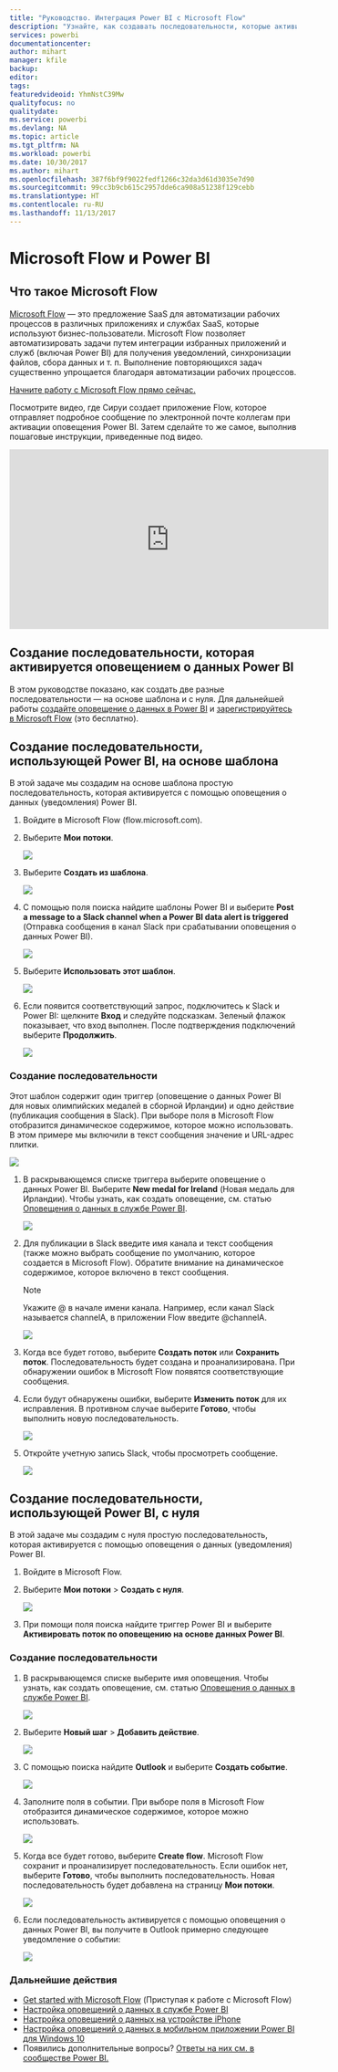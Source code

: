 ```yaml
---
title: "Руководство. Интеграция Power BI с Microsoft Flow"
description: "Узнайте, как создавать последовательности, которые активируются оповещениями о данных Power BI."
services: powerbi
documentationcenter: 
author: mihart
manager: kfile
backup: 
editor: 
tags: 
featuredvideoid: YhmNstC39Mw
qualityfocus: no
qualitydate: 
ms.service: powerbi
ms.devlang: NA
ms.topic: article
ms.tgt_pltfrm: NA
ms.workload: powerbi
ms.date: 10/30/2017
ms.author: mihart
ms.openlocfilehash: 387f6bf9f9022fedf1266c32da3d61d3035e7d90
ms.sourcegitcommit: 99cc3b9cb615c2957dde6ca908a51238f129cebb
ms.translationtype: HT
ms.contentlocale: ru-RU
ms.lasthandoff: 11/13/2017
---
```

# <a name="microsoft-flow-and-power-bi"></a>Microsoft Flow и Power BI
## <a name="what-is-microsoft-flow"></a>Что такое Microsoft Flow
[Microsoft Flow](https://flow.microsoft.com/en-us/documentation/getting-started) — это предложение SaaS для автоматизации рабочих процессов в различных приложениях и службах SaaS, которые используют бизнес-пользователи. Microsoft Flow позволяет автоматизировать задачи путем интеграции избранных приложений и служб (включая Power BI) для получения уведомлений, синхронизации файлов, сбора данных и т. п. Выполнение повторяющихся задач существенно упрощается благодаря автоматизации рабочих процессов.

[Начните работу с Microsoft Flow прямо сейчас.](https://flow.microsoft.com/documentation/getting-started)

Посмотрите видео, где Сируи создает приложение Flow, которое отправляет подробное сообщение по электронной почте коллегам при активации оповещения Power BI. Затем сделайте то же самое, выполнив пошаговые инструкции, приведенные под видео.

<iframe width="560" height="315" src="https://www.youtube.com/embed/YhmNstC39Mw" frameborder="0" allowfullscreen></iframe>

## <a name="create-a-flow-that-is-triggered-by-a-power-bi-data-alert"></a>Создание последовательности, которая активируется оповещением о данных Power BI
В этом руководстве показано, как создать две разные последовательности — на основе шаблона и с нуля. Для дальнейшей работы [создайте оповещение о данных в Power BI](service-set-data-alerts.md) и [зарегистрируйтесь в Microsoft Flow](https://flow.microsoft.com/en-us/#home-signup) (это бесплатно).

## <a name="create-a-flow-that-uses-power-bi---from-a-template"></a>Создание последовательности, использующей Power BI, на основе шаблона
В этой задаче мы создадим на основе шаблона простую последовательность, которая активируется с помощью оповещения о данных (уведомления) Power BI.

1. Войдите в Microsoft Flow (flow.microsoft.com).
2. Выберите **Мои потоки**.
   
   ![](media/service-flow-integration/power-bi-my-flows.png)
3. Выберите **Создать из шаблона**.
   
    ![](media/service-flow-integration/power-bi-template.png)
4. С помощью поля поиска найдите шаблоны Power BI и выберите **Post a message to a Slack channel when a Power BI data alert is triggered** (Отправка сообщения в канал Slack при срабатывании оповещения о данных Power BI).
   
    ![](media/service-flow-integration/power-bi-template2.png)
5. Выберите **Использовать этот шаблон**.
   
   ![](media/service-flow-integration/power-bi-use-template.png)
6. Если появится соответствующий запрос, подключитесь к Slack и Power BI: щелкните **Вход** и следуйте подсказкам. Зеленый флажок показывает, что вход выполнен.  После подтверждения подключений выберите **Продолжить**.
   
   ![](media/service-flow-integration/power-bi-flow-signin.png)

### <a name="build-the-flow"></a>Создание последовательности
Этот шаблон содержит один триггер (оповещение о данных Power BI для новых олимпийских медалей в сборной Ирландии) и одно действие (публикация сообщения в Slack). При выборе поля в Microsoft Flow отобразится динамическое содержимое, которое можно использовать.  В этом примере мы включили в текст сообщения значение и URL-адрес плитки.

![](media/service-flow-integration/power-bi-flow-template.png)

1. В раскрывающемся списке триггера выберите оповещение о данных Power BI. Выберите **New medal for Ireland** (Новая медаль для Ирландии). Чтобы узнать, как создать оповещение, см. статью [Оповещения о данных в службе Power BI](service-set-data-alerts.md).
   
   ![](media/service-flow-integration/power-bi-trigger-flow.png)
2. Для публикации в Slack введите имя канала и текст сообщения (также можно выбрать сообщение по умолчанию, которое создается в Microsoft Flow). Обратите внимание на динамическое содержимое, которое включено в текст сообщения.
   
   > [!NOTE]
   > Укажите @ в начале имени канала.  Например, если канал Slack называется channelA, в приложении Flow введите @channelA.
   > 
   > 
   
   ![](media/service-flow-integration/power-bi-flow-slacker.png)
3. Когда все будет готово, выберите **Создать поток** или **Сохранить поток**.  Последовательность будет создана и проанализирована.  При обнаружении ошибок в Microsoft Flow появятся соответствующие сообщения.
4. Если будут обнаружены ошибки, выберите **Изменить поток** для их исправления. В противном случае выберите **Готово**, чтобы выполнить новую последовательность.
   
   ![](media/service-flow-integration/power-bi-flow-running.png)
5. Откройте учетную запись Slack, чтобы просмотреть сообщение.  
   
   ![](media/service-flow-integration/power-bi-slack-message.png)

## <a name="create-a-flow-that-uses-power-bi---from-scratch-blank"></a>Создание последовательности, использующей Power BI, с нуля
В этой задаче мы создадим с нуля простую последовательность, которая активируется с помощью оповещения о данных (уведомления) Power BI.

1. Войдите в Microsoft Flow.
2. Выберите **Мои потоки** > **Создать с нуля**.
   
   ![](media/service-flow-integration/power-bi-my-flows.png)
3. При помощи поля поиска найдите триггер Power BI и выберите **Активировать поток по оповещению на основе данных Power BI**.

### <a name="build-your-flow"></a>Создание последовательности
1. В раскрывающемся списке выберите имя оповещения.  Чтобы узнать, как создать оповещение, см. статью [Оповещения о данных в службе Power BI](service-set-data-alerts.md).
   
    ![](media/service-flow-integration/power-bi-totalstores.png)
2. Выберите **Новый шаг** > **Добавить действие**.
   
   ![](media/service-flow-integration/power-bi-new-step.png)
3. С помощью поиска найдите **Outlook** и выберите **Создать событие**.
   
   ![](media/service-flow-integration/power-bi-create-event.png)
4. Заполните поля в событии. При выборе поля в Microsoft Flow отобразится динамическое содержимое, которое можно использовать.
   
   ![](media/service-flow-integration/power-bi-flow-event.png)
5. Когда все будет готово, выберите **Create flow**.  Microsoft Flow сохранит и проанализирует последовательность. Если ошибок нет, выберите **Готово**, чтобы выполнить последовательность.  Новая последовательность будет добавлена на страницу **Мои потоки**.
   
   ![](media/service-flow-integration/power-bi-flow-running.png)
6. Если последовательность активируется с помощью оповещения о данных Power BI, вы получите в Outlook примерно следующее уведомление о событии:
   
    ![](media/service-flow-integration/power-bi-flow-notice.png)

### <a name="next-steps"></a>Дальнейшие действия
* [Get started with Microsoft Flow](https://flow.microsoft.com/en-us/documentation/getting-started/) (Приступая к работе с Microsoft Flow)
* [Настройка оповещений о данных в службе Power BI](service-set-data-alerts.md)
* [Настройка оповещений о данных на устройстве iPhone](mobile-set-data-alerts-in-the-mobile-apps.md)
* [Настройка оповещений о данных в мобильном приложении Power BI для Windows 10](mobile-set-data-alerts-in-the-mobile-apps.md)
* Появились дополнительные вопросы? [Ответы на них см. в сообществе Power BI.](http://community.powerbi.com/)

